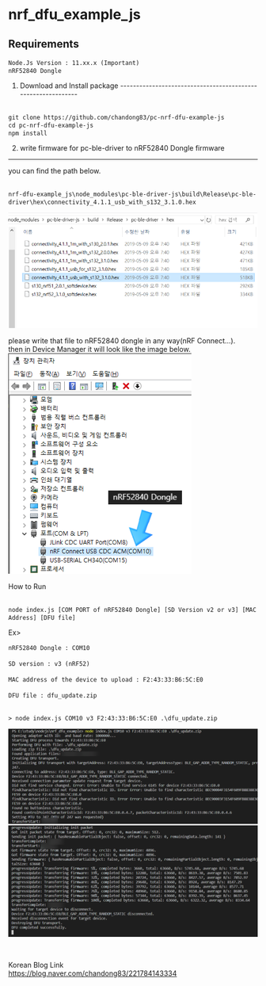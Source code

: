 
nrf_dfu_example_js
==================

Requirements
------------
    Node.Js Version : 11.xx.x (Important)
    nRF52840 Dongle 



1. Download and Install package -------------------------------------------------------------
<pre><code>
git clone https://github.com/chandong83/pc-nrf-dfu-example-js 
cd pc-nrf-dfu-example-js
npm install
</code></pre>


2. write firmware for pc-ble-driver to nRF52840 Dongle firmware
-------------------------------------------------------------
you can find the path below.   
<pre><code>
nrf-dfu-example_js\node_modules\pc-ble-driver-js\build\Release\pc-ble-driver\hex\connectivity_4.1.1_usb_with_s132_3.1.0.hex   
</code></pre>
![](pic/pic4.png)

please write that file to nRF52840 dongle in any way(nRF Connect...).   
then in Device Manager it will look like the image below.   
![](pic/pic3.png)
<br>

How to Run
<pre><code>
node index.js [COM PORT of nRF52840 Dongle] [SD Version v2 or v3] [MAC Address] [DFU file]
</code></pre>
   
Ex>

    nRF52840 Dongle : COM10
    
    SD version : v3 (nRF52) 
    
    MAC address of the device to upload : F2:43:33:B6:5C:E0
    
    DFU file : dfu_update.zip


<pre><code>
> node index.js COM10 v3 F2:43:33:B6:5C:E0 .\dfu_update.zip
</code></pre>    
![](pic/pic1.png)    
![](pic/pic2.png)

<br>

Korean Blog Link     
https://blog.naver.com/chandong83/221784143334